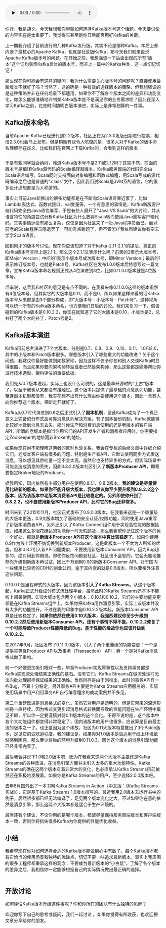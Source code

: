 <audio id="audio" title="05 | 聊聊Kafka的版本号" controls="" preload="none"><source id="mp3" src="https://static001.geekbang.org/resource/audio/0a/d9/0a2078eee0647452a6fe68e5861dead9.mp3"></audio>

你好，我是胡夕。今天我想和你聊聊如何选择Kafka版本号这个话题。今天要讨论的内容实在是太重要了，我觉得它甚至是你日后能否用好Kafka的关键。

上一期我介绍了目前流行的几种Kafka发行版，其实不论是哪种Kafka，本质上都内嵌了最核心的Apache Kafka，也就是社区版Kafka，那今天我们就来说说Apache Kafka版本号的问题。在开始之前，我想强调一下后面出现的所有“版本”这个词均表示Kafka具体的版本号，而非上一篇中的Kafka种类，这一点切记切记！

那么现在你可能会有这样的疑问：我为什么需要关心版本号的问题呢？直接使用最新版本不就好了吗？当然了，这的确是一种有效的选择版本的策略，但我想强调的是这种策略并非在任何场景下都适用。如果你不了解各个版本之间的差异和功能变化，你怎么能够准确地评判某Kafka版本是不是满足你的业务需求呢？因此在深入学习Kafka之前，花些时间搞明白版本演进，实际上是非常划算的一件事。

## Kafka版本命名

当前Apache Kafka已经迭代到2.2版本，社区正在为2.3.0发版日期进行投票，相信2.3.0也会马上发布。但是稍微有些令人吃惊的是，很多人对于Kafka的版本命名理解存在歧义。比如我们在官网上下载Kafka时，会看到这样的版本：

<img src="https://static001.geekbang.org/resource/image/c1/23/c10df9e6f72126e9c721fba38e27ac23.png" alt="">

于是有些同学就会纳闷，难道Kafka版本号不是2.11或2.12吗？其实不然，前面的版本号是编译Kafka源代码的Scala编译器版本。Kafka服务器端的代码完全由Scala语言编写，Scala同时支持面向对象编程和函数式编程，用Scala写成的源代码编译之后也是普通的“.class”文件，因此我们说Scala是JVM系的语言，它的很多设计思想都是为人称道的。

事实上目前Java新推出的很多功能都是在不断向Scala语言靠近罢了，比如Lambda表达式、函数式接口、val变量等。一个有意思的事情是，Kafka新版客户端代码完全由Java语言编写，于是有些人展开了“Java VS Scala”的大讨论，并从语言特性的角度尝试分析Kafka社区为什么放弃Scala转而使用Java重写客户端代码。其实事情远没有那么复杂，仅仅是因为社区来了一批Java程序员而已，而以前老的Scala程序员隐退罢了。可能有点跑题了，但不管怎样我依然建议你有空去学学Scala语言。

回到刚才的版本号讨论。现在你应该知道了对于kafka-2.11-2.1.1的提法，真正的Kafka版本号实际上是2.1.1。那么这个2.1.1又表示什么呢？前面的2表示大版本号，即Major Version；中间的1表示小版本号或次版本号，即Minor Version；最后的1表示修订版本号，也就是Patch号。Kafka社区在发布1.0.0版本后特意写过一篇文章，宣布Kafka版本命名规则正式从4位演进到3位，比如0.11.0.0版本就是4位版本号。

坦率说，这里我和社区的意见是有点不同的。在我看来像0.11.0.0这样的版本虽然有4位版本号，但其实它的大版本是0.11，而不是0，所以如果这样来看的话Kafka版本号从来都是由3个部分构成，即“大版本号 - 小版本号 - Patch号”。这种视角可以统一所有的Kafka版本命名，也方便我们日后的讨论。我们来复习一下，假设碰到的Kafka版本是0.10.2.2，你现在就知道了它的大版本是0.10，小版本是2，总共打了两个大的补丁，Patch号是2。

## Kafka版本演进

Kafka目前总共演进了7个大版本，分别是0.7、0.8、0.9、0.10、0.11、1.0和2.0，其中的小版本和Patch版本很多。哪些版本引入了哪些重大的功能改进？关于这个问题，我建议你最好能做到如数家珍，因为这样不仅令你在和别人交谈Kafka时显得很酷，而且如果你要向架构师转型或者已然是架构师，那么这些都是能够帮助你进行技术选型、架构评估的重要依据。

我们先从0.7版本说起，实际上也没什么可说的，这是最早开源时的“上古”版本了，以至于我也从来都没有接触过。这个版本只提供了最基础的消息队列功能，甚至连副本机制都没有，我实在想不出有什么理由你要使用这个版本，因此一旦有人向你推荐这个版本，果断走开就好了。

Kafka从0.7时代演进到0.8之后正式引入了**副本机制**，至此Kafka成为了一个真正意义上完备的分布式高可靠消息队列解决方案。有了副本备份机制，Kafka就能够比较好地做到消息无丢失。那时候生产和消费消息使用的还是老版本的客户端API，所谓的老版本是指当你用它们的API开发生产者和消费者应用时，你需要指定ZooKeeper的地址而非Broker的地址。

如果你现在尚不能理解这两者的区别也没关系，我会在专栏的后续文章中详细介绍它们。老版本客户端有很多的问题，特别是生产者API，它默认使用同步方式发送消息，可以想见其吞吐量一定不会太高。虽然它也支持异步的方式，但实际场景中可能会造成消息的丢失，因此0.8.2.0版本社区引入了**新版本Producer API**，即需要指定Broker地址的Producer。

据我所知，国内依然有少部分用户在使用0.8.1.1、0.8.2版本。**我的建议是尽量使用比较新的版本。如果你不能升级大版本，我也建议你至少要升级到0.8.2.2这个版本，因为该版本中老版本消费者API是比较稳定的。另外即使你升到了0.8.2.2，也不要使用新版本Producer API，此时它的Bug还非常多。**

时间来到了2015年11月，社区正式发布了0.9.0.0版本。在我看来这是一个重量级的大版本更迭，0.9大版本增加了基础的安全认证/权限功能，同时使用Java重写了新版本消费者API，另外还引入了Kafka Connect组件用于实现高性能的数据抽取。如果这么多眼花缭乱的功能你一时无暇顾及，那么我希望你记住这个版本的另一个好处，那就是**新版本Producer API在这个版本中算比较稳定了**。如果你使用0.9作为线上环境不妨切换到新版本Producer，这是此版本一个不太为人所知的优势。但和0.8.2引入新API问题类似，不要使用新版本Consumer API，因为Bug超多的，绝对用到你崩溃。即使你反馈问题到社区，社区也不会管的，它会无脑地推荐你升级到新版本再试试，因此千万别用0.9的新版本Consumer API。对于国内一些使用比较老的CDH的创业公司，鉴于其内嵌的就是0.9版本，所以要格外注意这些问题。

0.10.0.0是里程碑式的大版本，因为该版本**引入了Kafka Streams**。从这个版本起，Kafka正式升级成分布式流处理平台，虽然此时的Kafka Streams还基本不能线上部署使用。0.10大版本包含两个小版本：0.10.1和0.10.2，它们的主要功能变更都是在Kafka Streams组件上。如果你把Kafka用作消息引擎，实际上该版本并没有太多的功能提升。不过在我的印象中自0.10.2.2版本起，新版本Consumer API算是比较稳定了。**如果你依然在使用0.10大版本，我强烈建议你至少升级到0.10.2.2然后使用新版本Consumer API。还有个事情不得不提，0.10.2.2修复了一个可能导致Producer性能降低的Bug。基于性能的缘故你也应该升级到0.10.2.2。**

在2017年6月，社区发布了0.11.0.0版本，引入了两个重量级的功能变更：一个是提供幂等性Producer API以及事务（Transaction） API；另一个是对Kafka消息格式做了重构。

前一个好像更加吸引眼球一些，毕竟Producer实现幂等性以及支持事务都是Kafka实现流处理结果正确性的基石。没有它们，Kafka Streams在做流处理时无法向批处理那样保证结果的正确性。当然同样是由于刚推出，此时的事务API有一些Bug，不算十分稳定。另外事务API主要是为Kafka Streams应用服务的，实际使用场景中用户利用事务API自行编写程序的成功案例并不多见。

第二个重磅改进是消息格式的变化。虽然它对用户是透明的，但是它带来的深远影响将一直持续。因为格式变更引起消息格式转换而导致的性能问题在生产环境中屡见不鲜，所以你一定要谨慎对待0.11版本的这个变化。不得不说的是，这个版本中各个大功能组件都变得非常稳定了，国内该版本的用户也很多，应该算是目前最主流的版本之一了。也正是因为这个缘故，社区为0.11大版本特意推出了3个Patch版本，足见它的受欢迎程度。我的建议是，如果你对1.0版本是否适用于线上环境依然感到困惑，那么至少将你的环境升级到0.11.0.3，因为这个版本的消息引擎功能已经非常完善了。

最后我合并说下1.0和2.0版本吧，因为在我看来这两个大版本主要还是Kafka Streams的各种改进，在消息引擎方面并未引入太多的重大功能特性。Kafka Streams的确在这两个版本有着非常大的变化，也必须承认Kafka Streams目前依然还在积极地发展着。如果你是Kafka Streams的用户，至少选择2.0.0版本吧。

去年8月国外出了一本书叫Kafka Streams in Action（中文版：《Kafka Streams实战》），它是基于Kafka Streams 1.0版本撰写的。最近我用2.0版本去运行书中的例子，居然很多都已经无法编译了，足见两个版本变化之大。不过如果你在意的依然是消息引擎，那么这两个大版本都是适合于生产环境的。

最后还有个建议，不论你用的是哪个版本，都请尽量保持服务器端版本和客户端版本一致，否则你将损失很多Kafka为你提供的性能优化收益。

## 小结

我希望现在你对如何选择合适的Kafka版本能做到心中有数了。每个Kafka版本都有它恰当的使用场景和独特的优缺点，切记不要一味追求最新版本。事实上我周围的很多工程师都秉承这样的观念：不要成为最新版本的“小白鼠”。了解了各个版本的差异之后，我相信你一定能够根据自己的实际情况做出最正确的选择。

<img src="https://static001.geekbang.org/resource/image/9b/d1/9be3f8c5c2930f6482fb43d8bca507d1.jpg" alt="">

## 开放讨论

如何评估Kafka版本升级这件事呢？你和你所在的团队有什么独特的见解？

欢迎你写下自己的思考或疑问，我们一起讨论 。如果你觉得有所收获，也欢迎把文章分享给你的朋友。
